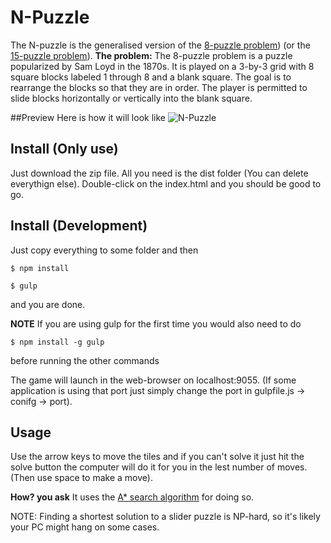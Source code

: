# N-Puzzle
The N-puzzle is the generalised version of the [8-puzzle problem](https://en.wikipedia.org/wiki/15_puzzle)) (or the [15-puzzle problem](https://en.wikipedia.org/wiki/15_puzzle)).
**The problem:** The 8-puzzle problem is a puzzle popularized by Sam Loyd in the 1870s. It is played on a 3-by-3 grid with 8 square blocks labeled 1 through 8 and a blank square. The goal is to rearrange the blocks so that they are in order. The player is permitted to slide blocks horizontally or vertically into the blank square. 

##Preview
Here is how it will look like
![N-Puzzle](https://raw.githubusercontent.com/jck-d-rpr/N-Puzzle/master/previews/n-puzzle.png)

## Install (Only use)
Just download the zip file. All you need is the dist folder (You can delete everythign else). Double-click on the index.html and you should be good to go.

## Install (Development)
Just copy everything to some folder and then

```shell
$ npm install

$ gulp
```
and you are done.

**NOTE** If you are using gulp for the first time you would also need to do 
```
$ npm install -g gulp
```
before running the other commands

The game will launch in the web-browser on localhost:9055. (If some application is using that port just simply change the port in gulpfile.js -> conifg -> port).

## Usage
Use the arrow keys to move the tiles and if you can't solve it just hit the solve button the computer will do it for you in the lest number of moves.(Then use space to make a move).

**How? you ask**
It uses the [A\* search algorithm](https://en.wikipedia.org/wiki/A*_search_algorithm) for doing so.

NOTE: Finding a shortest solution to a slider puzzle is NP-hard, so it's likely your PC might hang on some cases.

